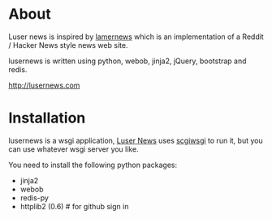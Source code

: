 
About
=================

Luser news is inspired by [lamernews](https://github.com/antirez/lamernews) which is an implementation of a Reddit / Hacker News style news web site.

lusernews is written using python, webob, jinja2, jQuery, bootstrap and redis.


http://lusernews.com


Installation
===================

lusernews is a wsgi application, [Luser News](http://lusernews.com) uses [scgiwsgi](https://github.com/dengzhp/scgiwsgi) to run it, but you can use whatever wsgi server you like.

You need to install the following python packages:

* jinja2
* webob
* redis-py
* httplib2 (0.6)  # for github sign in


